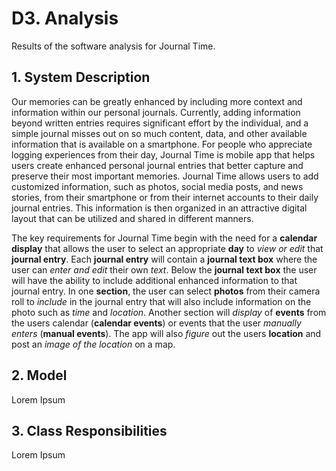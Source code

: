 # D3. Analysis

Results of the software analysis for Journal Time.

## 1. System Description

Our memories can be greatly enhanced by including more context and information within our personal journals.  Currently, adding information beyond written entries requires significant effort by the individual, and a simple journal misses out on so much content, data, and other available information that is available on a smartphone.  For people who appreciate logging experiences from their day, Journal Time is mobile app that helps users create enhanced personal journal entries that better capture and preserve their most important memories.  Journal Time allows users to add customized information, such as photos, social media posts, and news stories, from their smartphone or from their internet accounts to their daily journal entries.  This information is then organized in an attractive digital layout that can be utilized and shared in different manners.  

The key requirements for Journal Time begin with the need for a **calendar display** that allows the user to select an appropriate **day** to _view or edit_ that **journal entry**.  Each **journal entry** will contain a **journal text box** where the user can _enter and edit_ their own *text*.  Below the **journal text box** the user will have the ability to include additional enhanced information to that journal entry.  In one **section**, the user can select **photos** from their camera roll to _include_ in the journal entry that will also include information on the photo such as *time* and *location*.  Another section will _display_ of **events** from the users calendar (**calendar events**) or events that the user _manually enters_ (**manual events**).  The app will also _figure_ out the users **location** and post an *image of the location* on a map.    

## 2. Model

Lorem Ipsum

## 3. Class Responsibilities

Lorem Ipsum
